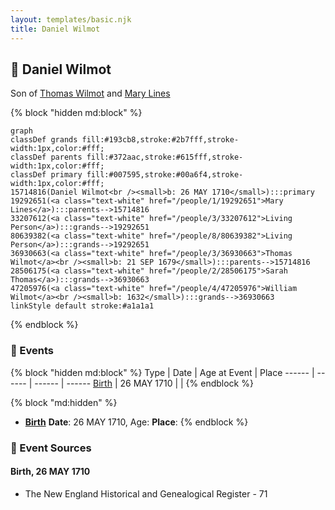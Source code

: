 ```yaml
---
layout: templates/basic.njk
title: Daniel Wilmot
---
```

## 🔵 Daniel Wilmot

Son of [Thomas Wilmot](/people/3/36930663) and [Mary Lines](/people/1/19292651)

{% block "hidden md:block" %}
```mermaid
graph
classDef grands fill:#193cb8,stroke:#2b7fff,stroke-width:1px,color:#fff;
classDef parents fill:#372aac,stroke:#615fff,stroke-width:1px,color:#fff;
classDef primary fill:#007595,stroke:#00a6f4,stroke-width:1px,color:#fff;
15714816(Daniel Wilmot<br /><small>b: 26 MAY 1710</small>):::primary
19292651(<a class="text-white" href="/people/1/19292651">Mary Lines</a>):::parents-->15714816
33207612(<a class="text-white" href="/people/3/33207612">Living Person</a>):::grands-->19292651
80639382(<a class="text-white" href="/people/8/80639382">Living Person</a>):::grands-->19292651
36930663(<a class="text-white" href="/people/3/36930663">Thomas Wilmot</a><br /><small>b: 21 SEP 1679</small>):::parents-->15714816
28506175(<a class="text-white" href="/people/2/28506175">Sarah Thomas</a>):::grands-->36930663
47205976(<a class="text-white" href="/people/4/47205976">William Wilmot</a><br /><small>b: 1632</small>):::grands-->36930663
linkStyle default stroke:#a1a1a1
```
{% endblock %}

### 📆 Events

{% block "hidden md:block" %}
Type | Date | Age at Event | Place
------ | ------ | ------ | ------
[Birth](#event-event-2) | 26 MAY 1710 |  |
{% endblock %}

{% block "md:hidden" %}
- **[Birth](#event-event-2)**
**Date**: 26 MAY 1710, Age:
**Place**:
{% endblock %}

### 📰 Event Sources

#### <a id="event-event-2"></a> Birth, 26 MAY 1710
* The New England Historical and Genealogical Register  - 71